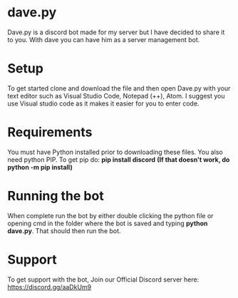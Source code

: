 # dave.py

Dave.py is a discord bot made for my server but I have decided to share it to you. With dave you can have him as a server management bot.

# Setup

To get started clone and download the file and then open Dave.py with your text editor such as Visual Studio Code, Notepad (++), Atom. I suggest you use Visual studio code as it makes it easier for you to enter code.

# Requirements

You must have Python installed prior to downloading these files. You also need python PIP. To get pip do: **pip install discord**
**(If that doesn't work, do python -m pip install)**

# Running the bot

When complete run the bot by either double clicking the python file or opening cmd in the folder where the bot is saved and typing **python dave.py**. That should then run the bot.

# Support

To get support with the bot, Join our Official Discord server here: https://discord.gg/aaDkUm9
